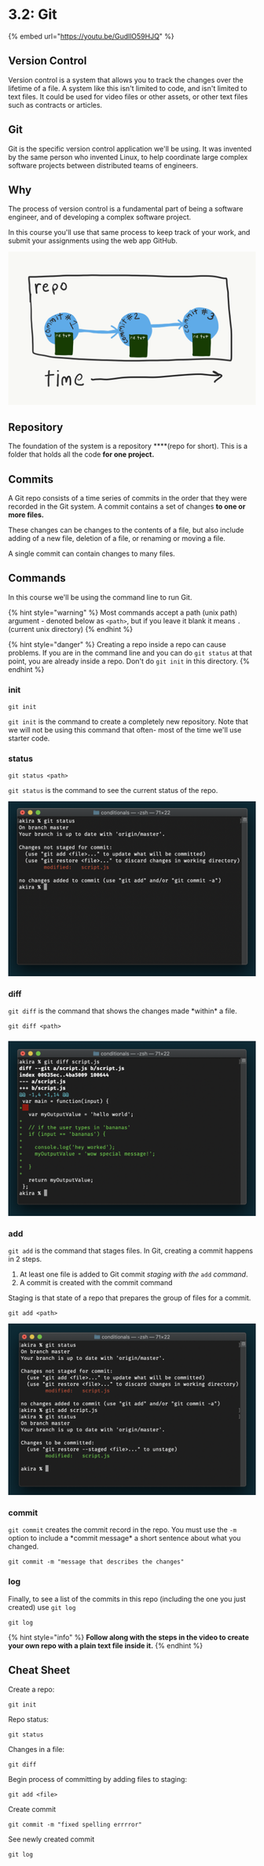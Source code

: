 # 3.2: Git

{% embed url="https://youtu.be/GudllO59HJQ" %}

## 

## Version Control

Version control is a system that allows you to track the changes over the lifetime of a file. A system like this isn't limited to code, and isn't limited to text files. It could be used for video files or other assets, or other text files such as contracts or articles.

## Git

Git is the specific version control application we'll be using. It was invented by the same person who invented Linux, to help coordinate large complex software projects between distributed teams of engineers.

## Why

The process of version control is a fundamental part of being a software engineer, and of developing a complex software project.

In this course you'll use that same process to keep track of your work, and submit your assignments using  the web app GitHub.

![Parts of a Git repository](.gitbook/assets/git.png)

## Repository

The foundation of the system is a repository ****\(repo for short\). This is a folder that holds all the code **for one project.**

## Commits

A Git repo consists of a time series of commits in the order that they were recorded in the Git system. A commit contains a set of changes **to one or more files.**

These changes can be changes to the contents of a file, but also include adding of a new file, deletion of a file, or renaming or moving a file.

A single commit can contain changes to many files.

## Commands

In this course we'll be using the command line to run Git. 

{% hint style="warning" %}
Most commands accept a path \(unix path\) argument -  denoted below as `<path>`, but if you leave it blank it means `.` \(current unix directory\)
{% endhint %}

{% hint style="danger" %}
Creating a repo inside a repo can cause problems. If you are in the command line and you can do `git status` at that point, you are already inside a repo. Don't do `git init` in this directory.
{% endhint %}

### init

```text
git init
```

`git init` is the command to create a completely new repository. Note that we will not be using this command that often- most of the time we'll use starter code.

### status

```text
git status <path>
```

`git status` is the command to see the current status of the repo.

![Example of git status output.](.gitbook/assets/screen-shot-2020-08-13-at-3.00.28-pm.png)

### diff

`git diff` is the command that shows the changes made \*within\* a file.

```text
git diff <path>
```

### 

![](.gitbook/assets/screen-shot-2020-08-13-at-4.07.03-pm.png)

### add

`git add` is the command that stages files. In Git, creating a commit happens in 2 steps.

1. At least one file is added to Git commit _staging with the_ `add` _command_.
2. A commit is created with the commit command

Staging is that state of a repo that prepares the group of files for a commit.

```text
git add <path>
```

![](.gitbook/assets/screen-shot-2020-08-13-at-4.03.22-pm.png)

### commit

`git commit` creates the commit record in the repo. You must use the `-m` option to include a \*commit message\* a short sentence about what you changed.

```
git commit -m "message that describes the changes"
```

### log

Finally, to see a list of the commits in this repo \(including the one you just created\) use `git log`

```text
git log
```

{% hint style="info" %}
**Follow along with the steps in the video to create your own repo with a plain text file inside it.**
{% endhint %}

## Cheat Sheet

Create a repo:

```text
git init
```

Repo status:

```text
git status
```

Changes in a file:

```text
git diff
```

Begin process of committing by adding files to staging: 

```text
git add <file>
```

Create commit

```text
git commit -m "fixed spelling errrror"
```

See newly created commit

```text
git log
```





